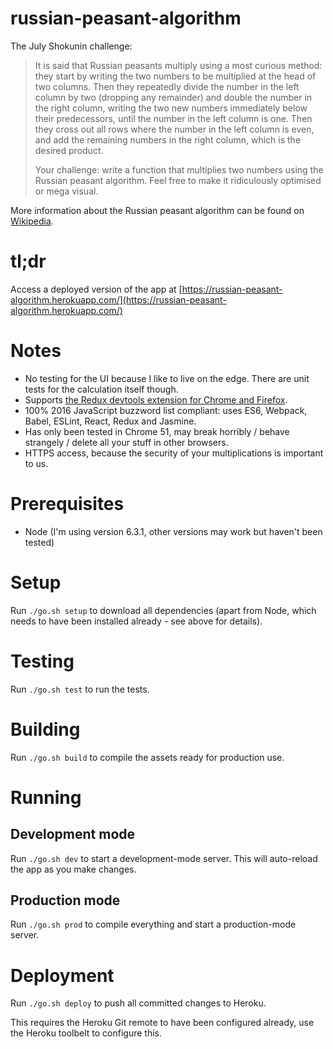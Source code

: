 # russian-peasant-algorithm

The July Shokunin challenge:

> It is said that Russian peasants multiply using a most curious method:
> they start by writing the two numbers to be multiplied at the head of
> two columns. Then they repeatedly divide the number in the left column
> by two (dropping any remainder) and double the number in the right
> column, writing the two new numbers immediately below their
> predecessors, until the number in the left column is one. Then they
> cross out all rows where the number in the left column is even, and
> add the remaining numbers in the right column, which is the desired
> product.
> 
> Your challenge: write a function that multiplies two numbers using the
> Russian peasant algorithm.  Feel free to make it ridiculously optimised or mega visual.

More information about the Russian peasant algorithm can be found on [Wikipedia](https://en.wikipedia.org/wiki/Ancient_Egyptian_multiplication#Russian_peasant_multiplication).

# tl;dr

Access a deployed version of the app at [https://russian-peasant-algorithm.herokuapp.com/](https://russian-peasant-algorithm.herokuapp.com/)

# Notes

* No testing for the UI because I like to live on the edge. There are unit tests for the calculation itself though.
* Supports [the Redux devtools extension for Chrome and Firefox](https://github.com/zalmoxisus/redux-devtools-extension).
* 100% 2016 JavaScript buzzword list compliant: uses ES6, Webpack, Babel, ESLint, React, Redux and Jasmine.
* Has only been tested in Chrome 51, may break horribly / behave strangely / delete all your stuff in other browsers.
* HTTPS access, because the security of your multiplications is important to us.
 
# Prerequisites

* Node (I'm using version 6.3.1, other versions may work but haven't been tested)

# Setup 

Run `./go.sh setup` to download all dependencies (apart from Node, which needs to have been installed already - see above for details).

# Testing

Run `./go.sh test` to run the tests.

# Building

Run `./go.sh build` to compile the assets ready for production use.

# Running

## Development mode

Run `./go.sh dev` to start a development-mode server. This will auto-reload the app as you make changes.

## Production mode

Run `./go.sh prod` to compile everything and start a production-mode server.

# Deployment

Run `./go.sh deploy` to push all committed changes to Heroku.

This requires the Heroku Git remote to have been configured already, use the Heroku toolbelt to configure this.
